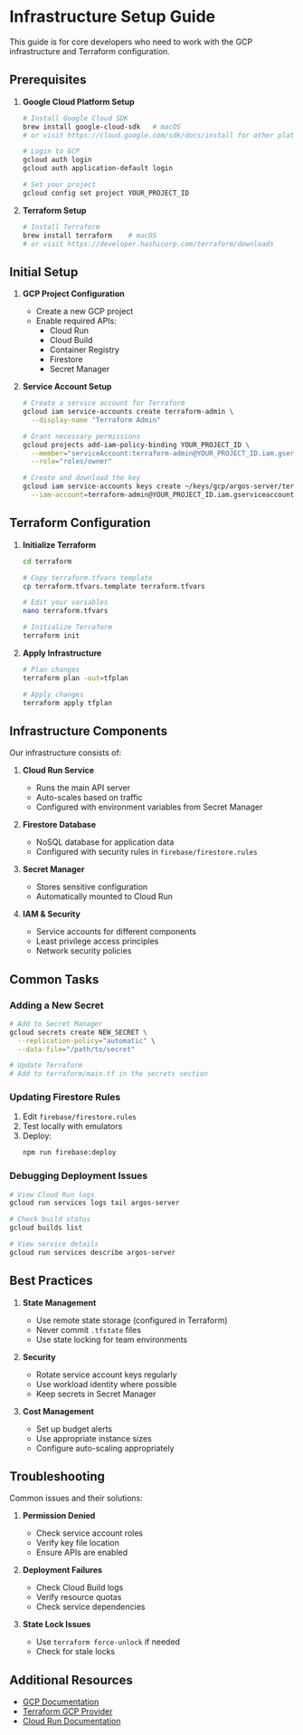 # Infrastructure Setup Guide

This guide is for core developers who need to work with the GCP infrastructure and Terraform configuration.

## Prerequisites

1. **Google Cloud Platform Setup**
   ```bash
   # Install Google Cloud SDK
   brew install google-cloud-sdk   # macOS
   # or visit https://cloud.google.com/sdk/docs/install for other platforms

   # Login to GCP
   gcloud auth login
   gcloud auth application-default login

   # Set your project
   gcloud config set project YOUR_PROJECT_ID
   ```

2. **Terraform Setup**
   ```bash
   # Install Terraform
   brew install terraform    # macOS
   # or visit https://developer.hashicorp.com/terraform/downloads
   ```

## Initial Setup

1. **GCP Project Configuration**
   - Create a new GCP project
   - Enable required APIs:
     - Cloud Run
     - Cloud Build
     - Container Registry
     - Firestore
     - Secret Manager

2. **Service Account Setup**
   ```bash
   # Create a service account for Terraform
   gcloud iam service-accounts create terraform-admin \
     --display-name "Terraform Admin"

   # Grant necessary permissions
   gcloud projects add-iam-policy-binding YOUR_PROJECT_ID \
     --member="serviceAccount:terraform-admin@YOUR_PROJECT_ID.iam.gserviceaccount.com" \
     --role="roles/owner"

   # Create and download the key
   gcloud iam service-accounts keys create ~/keys/gcp/argos-server/terraform-admin.json \
     --iam-account=terraform-admin@YOUR_PROJECT_ID.iam.gserviceaccount.com
   ```

## Terraform Configuration

1. **Initialize Terraform**
   ```bash
   cd terraform
   
   # Copy terraform.tfvars template
   cp terraform.tfvars.template terraform.tfvars

   # Edit your variables
   nano terraform.tfvars

   # Initialize Terraform
   terraform init
   ```

2. **Apply Infrastructure**
   ```bash
   # Plan changes
   terraform plan -out=tfplan

   # Apply changes
   terraform apply tfplan
   ```

## Infrastructure Components

Our infrastructure consists of:

1. **Cloud Run Service**
   - Runs the main API server
   - Auto-scales based on traffic
   - Configured with environment variables from Secret Manager

2. **Firestore Database**
   - NoSQL database for application data
   - Configured with security rules in `firebase/firestore.rules`

3. **Secret Manager**
   - Stores sensitive configuration
   - Automatically mounted to Cloud Run

4. **IAM & Security**
   - Service accounts for different components
   - Least privilege access principles
   - Network security policies

## Common Tasks

### Adding a New Secret
```bash
# Add to Secret Manager
gcloud secrets create NEW_SECRET \
  --replication-policy="automatic" \
  --data-file="/path/to/secret"

# Update Terraform
# Add to terraform/main.tf in the secrets section
```

### Updating Firestore Rules
1. Edit `firebase/firestore.rules`
2. Test locally with emulators
3. Deploy:
   ```bash
   npm run firebase:deploy
   ```

### Debugging Deployment Issues
```bash
# View Cloud Run logs
gcloud run services logs tail argos-server

# Check build status
gcloud builds list

# View service details
gcloud run services describe argos-server
```

## Best Practices

1. **State Management**
   - Use remote state storage (configured in Terraform)
   - Never commit `.tfstate` files
   - Use state locking for team environments

2. **Security**
   - Rotate service account keys regularly
   - Use workload identity where possible
   - Keep secrets in Secret Manager

3. **Cost Management**
   - Set up budget alerts
   - Use appropriate instance sizes
   - Configure auto-scaling appropriately

## Troubleshooting

Common issues and their solutions:

1. **Permission Denied**
   - Check service account roles
   - Verify key file location
   - Ensure APIs are enabled

2. **Deployment Failures**
   - Check Cloud Build logs
   - Verify resource quotas
   - Check service dependencies

3. **State Lock Issues**
   - Use `terraform force-unlock` if needed
   - Check for stale locks

## Additional Resources

- [GCP Documentation](https://cloud.google.com/docs)
- [Terraform GCP Provider](https://registry.terraform.io/providers/hashicorp/google/latest/docs)
- [Cloud Run Documentation](https://cloud.google.com/run/docs) 